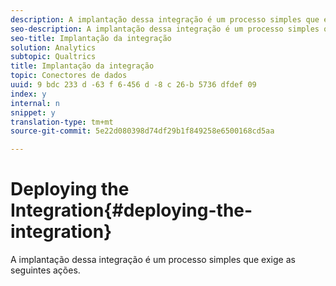 ```yaml
---
description: A implantação dessa integração é um processo simples que exige as seguintes ações.
seo-description: A implantação dessa integração é um processo simples que exige as seguintes ações.
seo-title: Implantação da integração
solution: Analytics
subtopic: Qualtrics
title: Implantação da integração
topic: Conectores de dados
uuid: 9 bdc 233 d -63 f 6-456 d -8 c 26-b 5736 dfdef 09
index: y
internal: n
snippet: y
translation-type: tm+mt
source-git-commit: 5e22d080398d74df29b1f849258e6500168cd5aa

---
```



# Deploying the Integration{#deploying-the-integration}

A implantação dessa integração é um processo simples que exige as seguintes ações.

